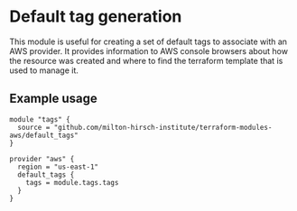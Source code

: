 <!--
 Copyright 2024 The Milton Hirsch Institute, B.V.
 SPDX-License-Identifier: Apache-2.0
 -->

# Default tag generation

This module is useful for creating a set of default tags to associate with an AWS provider. It provides
information to AWS console browsers about how the resource was created and where to find the terraform template
that is used to manage it.

## Example usage

```hcl
module "tags" {
  source = "github.com/milton-hirsch-institute/terraform-modules-aws/default_tags"
}

provider "aws" {
  region = "us-east-1"
  default_tags {
    tags = module.tags.tags
  }
}
```
